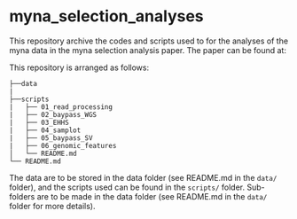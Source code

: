 # myna_selection_analyses

This repository archive the codes and scripts used to for the analyses of the myna data in the myna selection analysis paper. The paper can be found at:

This repository is arranged as follows:

```
├──data
|
├──scripts
|   ├── 01_read_processing
|   ├── 02_baypass_WGS
|   ├── 03_EHHS
|   ├── 04_samplot
|   ├── 05_baypass_SV
|   ├── 06_genomic_features
│   └── README.md
└── README.md

```

The data are to be stored in the data folder (see README.md in the `data/` folder), and the scripts used can be found in the `scripts/` folder. Sub-folders are to be made in the data folder (see README.md in the `data/` folder for more details).
